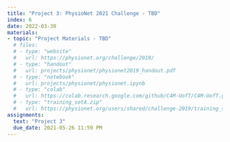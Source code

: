 ```yaml
---
title: "Project 3: PhysioNet 2021 Challenge - TBD"
index: 6
date: 2022-03-30
materials:
- topic: "Project Materials - TBD"
  # files: 
  # - type: "website"
  #   url: https://physionet.org/challenge/2019/
  # - type: "handout"
  #   url: projects/physionet/physionet2019_handout.pdf
  # - type: "notebook"
  #   url: projects/physionet/physionet.ipynb
  # - type: "colab"
  #   url: https://colab.research.google.com/github/C4M-UofT/C4M-UofT.github.io/blob/master/projects/physionet/physionet.ipynb
  # - type: "training_setA.zip"
  #   url: https://physionet.org/users/shared/challenge-2019/training_setA.zip
assignments:
  text: "Project 3"
  due_date: 2021-05-26 11:59 PM
---
```

